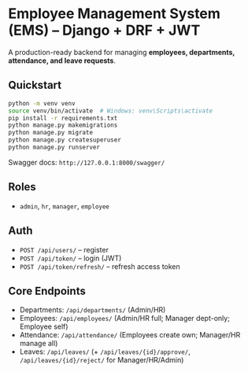 # Employee Management System (EMS) – Django + DRF + JWT

A production-ready backend for managing **employees, departments, attendance, and leave requests**.

## Quickstart

```bash
python -m venv venv
source venv/bin/activate  # Windows: venv\Scripts\activate
pip install -r requirements.txt
python manage.py makemigrations
python manage.py migrate
python manage.py createsuperuser
python manage.py runserver
```

Swagger docs: `http://127.0.0.1:8000/swagger/`

## Roles
- `admin`, `hr`, `manager`, `employee`

## Auth
- `POST /api/users/` – register
- `POST /api/token/` – login (JWT)
- `POST /api/token/refresh/` – refresh access token

## Core Endpoints
- Departments: `/api/departments/` (Admin/HR)
- Employees: `/api/employees/` (Admin/HR full; Manager dept-only; Employee self)
- Attendance: `/api/attendance/` (Employees create own; Manager/HR manage all)
- Leaves: `/api/leaves/` (+ `/api/leaves/{id}/approve/`, `/api/leaves/{id}/reject/` for Manager/HR/Admin)
```